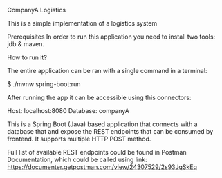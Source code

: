 CompanyA Logistics

This is a simple implementation of a logistics system

Prerequisites In order to run this application you need to install two tools: jdb & maven.

How to run it?

The entire application can be ran with a single command in a terminal:

$ ./mvnw spring-boot:run

After running the app it can be accessible using this connectors:

Host: localhost:8080 Database: companyA

This is a Spring Boot (Java) based application that connects with a database that and expose the REST endpoints that can be consumed by frontend. It supports multiple HTTP POST method.

Full list of available REST endpoints could be found in Postman Documentation, which could be called using link:
https://documenter.getpostman.com/view/24307529/2s93JqSkEq